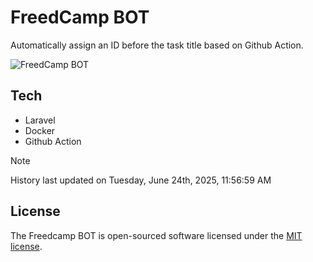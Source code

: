 # FreedCamp BOT

Automatically assign an ID before the task title based on Github Action.

![FreedCamp BOT](https://repository-images.githubusercontent.com/737932867/7d34798b-2680-471c-b089-a78a718d3d6a)

## Tech

- Laravel
- Docker
- Github Action

> [!NOTE]  
> History last updated on Tuesday, June 24th, 2025, 11:56:59 AM

## License

The Freedcamp BOT is open-sourced software licensed under the [MIT license](https://opensource.org/licenses/MIT).
